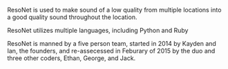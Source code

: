 ResoNet is used to make sound of a low quality from multiple locations into a good quality sound throughout the location.

ResoNet utilizes multiple languages, including Python and Ruby

ResoNet is manned by a five person team, started in 2014 by Kayden and Ian, the founders, and re-assecessed in Feburary of 2015 by the duo and three other coders, Ethan, George, and Jack.
